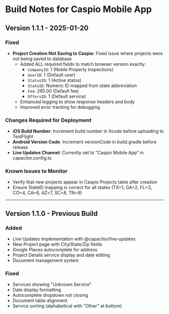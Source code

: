 # Build Notes for Caspio Mobile App

## Version 1.1.1 - 2025-01-20
### Fixed
- **Project Creation Not Saving to Caspio**: Fixed issue where projects were not being saved to database
  - Added ALL required fields to match browser version exactly:
    - `CompanyID`: 1 (Noble Property Inspections)
    - `UserID`: 1 (Default user)
    - `StatusID`: 1 (Active status)
    - `StateID`: Numeric ID mapped from state abbreviation
    - `Fee`: 265.00 (Default fee)
    - `OffersID`: 1 (Default service)
  - Enhanced logging to show response headers and body
  - Improved error tracking for debugging

### Changes Required for Deployment
- **iOS Build Number**: Increment build number in Xcode before uploading to TestFlight
- **Android Version Code**: Increment versionCode in build.gradle before release
- **Live Updates Channel**: Currently set to "Caspio Mobile App" in capacitor.config.ts

### Known Issues to Monitor
- Verify that new projects appear in Caspio Projects table after creation
- Ensure StateID mapping is correct for all states (TX=1, GA=2, FL=3, CO=4, CA=6, AZ=7, SC=8, TN=9)

---

## Version 1.1.0 - Previous Build
### Added
- Live Updates implementation with @capacitor/live-updates
- New Project page with City/State/Zip fields
- Google Places autocomplete for address
- Project Details service display and date editing
- Document management system

### Fixed
- Services showing "Unknown Service" 
- Date display formatting
- Autocomplete dropdown not closing
- Document table alignment
- Service sorting (alphabetical with "Other" at bottom)